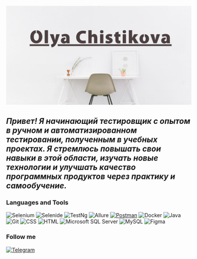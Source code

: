 ![Header](https://github.com/OlyaChistikova/OlyaChistikova/blob/main/OlyaChistikova/asserts/Background.png)

## *Привет! Я начинающий тестировщик с опытом в ручном и автоматизированном тестировании, полученным в учебных проектах. Я стремлюсь повышать свои навыки в этой области, изучать новые технологии и улучшать качество программных продуктов через практику и самообучение.*

### Languages and Tools
![Selenium](https://img.shields.io/badge/Selenium-43B02A?logo=selenium&logoColor=fff)
![Selenide](https://img.shields.io/badge/Selenide-4479A1)
![TestNg](https://img.shields.io/badge/TestNG-CC2927)
![Allure](https://img.shields.io/badge/Allure-F24E1E)
[![Postman](https://img.shields.io/badge/Postman-FF6C37?logo=postman&logoColor=white)](#)
![Docker](https://img.shields.io/badge/Docker-2496ED?logo=docker&logoColor=fff)
![Java](https://img.shields.io/badge/Java-%23ED8B00.svg?logo=openjdk&logoColor=white)
![Git](https://img.shields.io/badge/Git-F05032?logo=git&logoColor=fff)
![CSS](https://img.shields.io/badge/CSS-639?logo=css&logoColor=fff)
![HTML](https://img.shields.io/badge/HTML-%23E34F26.svg?logo=html5&logoColor=white)
![Microsoft SQL Server](https://custom-icon-badges.demolab.com/badge/Microsoft%20SQL%20Server-CC2927?logo=mssqlserver-white&logoColor=white)
![MySQL](https://img.shields.io/badge/MySQL-4479A1?logo=mysql&logoColor=fff)
![Figma](https://img.shields.io/badge/Figma-F24E1E?logo=figma&logoColor=white)

### Follow me
[![Telegram](https://img.shields.io/badge/Telegram-2CA5E0?logo=telegram&logoColor=white)](https://t.me/liolika)
